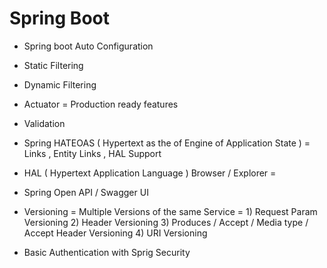 # Spring Boot

* Spring boot Auto Configuration 

* Static Filtering 

* Dynamic Filtering 

* Actuator = Production ready features 

* Validation 

* Spring HATEOAS ( Hypertext as the  of Engine of Application State ) = Links , Entity Links , HAL Support 

* HAL ( Hypertext Application Language ) Browser / Explorer =  

* Spring Open API / Swagger UI 

* Versioning =  Multiple Versions of the same Service = 1) Request Param Versioning 2) Header Versioning 3) Produces / Accept / Media type / Accept Header Versioning 4) URI Versioning 

* Basic Authentication with Sprig Security 
